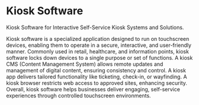 # Kiosk Software
Kiosk Software for Interactive Self-Service Kiosk Systems and Solutions. 

Kiosk software is a specialized application designed to run on touchscreen devices, enabling them to operate in a secure, interactive, and user-friendly manner. Commonly used in retail, healthcare, and information points, kiosk software locks down devices to a single purpose or set of functions. A kiosk CMS (Content Management System) allows remote updates and management of digital content, ensuring consistency and control. A kiosk app delivers tailored functionality like ticketing, check-in, or wayfinding. A kiosk browser restricts web access to approved sites, enhancing security. Overall, kiosk software helps businesses deliver engaging, self-service experiences through controlled touchscreen environments.
